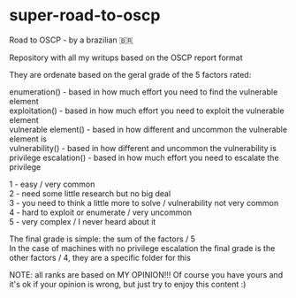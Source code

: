 # super-road-to-oscp
Road to OSCP -  by a brazilian <span>&#x1f1e7;&#x1f1f7;</span>


Repository with all my writups based on the OSCP report format

They are ordenate based on the geral grade of the 5 factors rated:

enumeration() - based in how much effort you need to find the vulnerable element</br>
exploitation() - based in how much effort you need to exploit the vulnerable element</br>
vulnerable element() - based in how different and uncommon the vulnerable element is </br>
vulnerability() - based in how different and uncommon the vulnerability is </br>
privilege escalation() - based in how much effort you need to escalate the privilege</br>

1 - easy / very common</br>
2 - need some little research but no big deal</br>
3 - you need to think a little more to solve / vulnerability not very common</br>
4 - hard to exploit or enumerate / very uncommon </br>
5 - very complex / I never heard about it </br>

The final grade is simple: the sum of the factors / 5</br>
In the case of machines with no privilege escalation the final grade is the other factors / 4, they are a specific folder for this

NOTE: all ranks are based on MY OPINION!!! Of course you have yours and it's ok if your opinion is wrong, but just try to enjoy this content :)